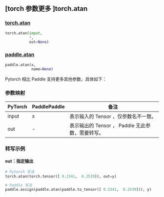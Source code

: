 ## [torch 参数更多 ]torch.atan
### [torch.atan](https://pytorch.org/docs/stable/generated/torch.atan.html#torch.atan)

```python
torch.atan(input,
           *,
           out=None)
```

### [paddle.atan](https://www.paddlepaddle.org.cn/documentation/docs/zh/api/paddle/atan_cn.html#atan)

```python
paddle.atan(x,
            name=None)
```

Pytorch 相比 Paddle 支持更多其他参数，具体如下：

### 参数映射
| PyTorch       | PaddlePaddle | 备注                                                   |
| ------------- | ------------ | ------------------------------------------------------ |
| input | x | 表示输入的 Tensor ，仅参数名不一致。  |
| out | -  | 表示输出的 Tensor ， Paddle 无此参数，需要转写。    |


### 转写示例
#### out：指定输出
```python
# Pytorch 写法
torch.atan(torch.tensor([ 0.2341,  0.2539]), out=y)

# Paddle 写法
paddle.assign(paddle.atan(paddle.to_tensor([ 0.2341,  0.2539])), y)
```
